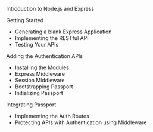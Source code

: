 Introduction to Node.js and Express

Getting Started
- Generating a blank Express Application
- Implementing the RESTful API
- Testing Your APIs

Adding the Authentication APIs
- Installing the Modules
- Express Middleware
- Session Middleware
- Bootstrapping Passport
- Initializing Passport

Integrating Passport
- Implementing the Auth Routes
- Protecting APIs with Authentication using Middleware
